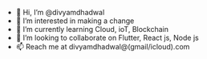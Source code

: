 - 👋 Hi, I’m @divyamdhadwal
- 👀 I’m interested in making a change
- 🌱 I’m currently learning Cloud, ioT, Blockchain
- 💞️ I’m looking to collaborate on Flutter, React js, Node js
- 📫 Reach me at divyamdhadwal@(gmail/icloud).com

<!---
divyamdhadwal/divyamdhadwal is a ✨ special ✨ repository because its `README.md` (this file) appears on your GitHub profile.
You can click the Preview link to take a look at your changes.
--->
